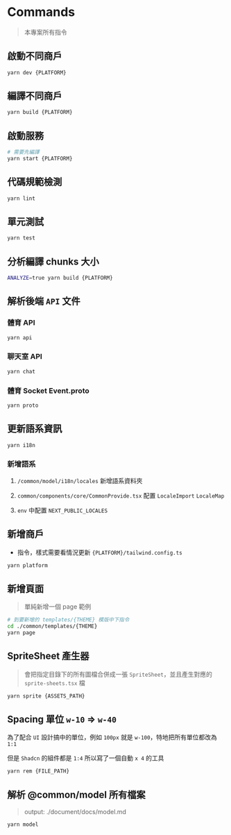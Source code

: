 # Commands

> 本專案所有指令

## 啟動不同商戶

```sh
yarn dev {PLATFORM}
```

## 編譯不同商戶

```sh
yarn build {PLATFORM}
```

## 啟動服務

```sh
# 需要先編譯
yarn start {PLATFORM}
```

## 代碼規範檢測

```sh
yarn lint
```

## 單元測試

```sh
yarn test
```

## 分析編譯 chunks 大小

```sh
ANALYZE=true yarn build {PLATFORM}
```

## 解析後端 `API` 文件

### 體育 API

```sh
yarn api
```

### 聊天室 API

```sh
yarn chat
```

### 體育 Socket Event.proto

```sh
yarn proto
```

## 更新語系資訊

```sh
yarn i18n
```

### 新增語系

1. `/common/model/i18n/locales` 新增語系資料夾

2. `common/components/core/CommonProvide.tsx` 配置 `LocaleImport` `LocaleMap`

3. `env` 中配置 `NEXT_PUBLIC_LOCALES`

## 新增商戶

- 指令，樣式需要看情況更新 `{PLATFORM}/tailwind.config.ts`

```sh
yarn platform
```

## 新增頁面

> 單純新增一個 page 範例

```sh
# 到要新增的 templates/{THEME} 模版中下指令
cd ./common/templates/{THEME}
yarn page
```

## SpriteSheet 產生器

> 會把指定目錄下的所有圖檔合併成一張 `SpriteSheet`，並且產生對應的 `sprite-sheets.tsx` 檔

```sh
yarn sprite {ASSETS_PATH}
```

## Spacing 單位 `w-10` => `w-40`

為了配合 `UI` 設計搞中的單位，例如 `100px` 就是 `w-100`，特地把所有單位都改為 `1:1`

但是 `Shadcn` 的組件都是 `1:4` 所以寫了一個自動 `x 4` 的工具

```sh
yarn rem {FILE_PATH}
```

## 解析 @common/model 所有檔案

> output: ./document/docs/model.md

```sh
yarn model
```
